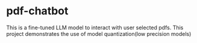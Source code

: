 # pdf-chatbot
This is a fine-tuned LLM model to interact with user selected pdfs. This project demonstrates the use of model quantization(low precision models)
